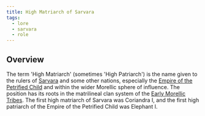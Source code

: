 ```yaml
---
title: High Matriarch of Sarvara
tags:
  - lore
  - sarvara
  - role
---
```

## Overview
The term 'High Matriarch' (sometimes 'High Patriarch') is the name given to the rulers of [Sarvara](lore/2nd-realm/sarvara.md) and some other nations, especially the [Empire of the Petrified Child](lore/empire-of-the-petrified-child) and within the wider Morellic sphere of influence. The position has its roots in the matrilineal clan system of the [Early Morellic Tribes](lore/2nd-realm/early-morellic-tribes.md). The first high matriarch of Sarvara was Coriandra I, and the first high patriarch of the Empire of the Petrified Child was Elephant I.
